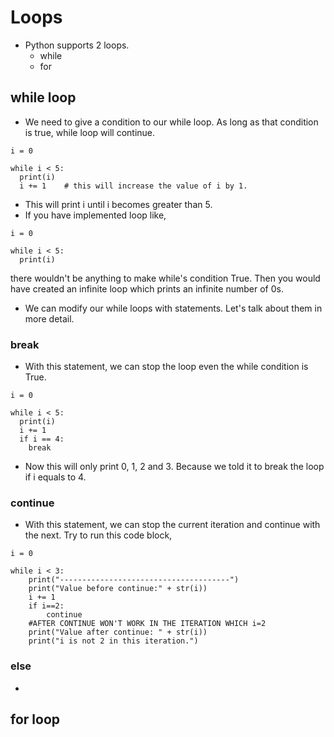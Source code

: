 # Loops
* Python supports 2 loops.
  * while 
  * for
  
## while loop
* We need to give a condition to our while loop. As long as that condition is true, while loop will continue.

```
i = 0

while i < 5:
  print(i)
  i += 1    # this will increase the value of i by 1.
```
* This will print i until i becomes greater than 5.
* If you have implemented loop like,
```
i = 0

while i < 5:
  print(i)
```
there wouldn't be anything to make while's condition True. Then you would have created an infinite loop which prints an infinite number of 0s.
* We can modify our while loops with statements. Let's talk about them in more detail.

### break
* With this statement, we can stop the loop even the while condition is True.
```
i = 0

while i < 5:
  print(i)
  i += 1
  if i == 4:
    break
```
* Now this will only print 0, 1, 2 and 3. Because we told it to break the loop if i equals to 4.

### continue
* With this statement, we can stop the current iteration and continue with the next. Try to run this code block,
```
i = 0

while i < 3:
    print("--------------------------------------")
    print("Value before continue:" + str(i))
    i += 1
    if i==2:
        continue
    #AFTER CONTINUE WON'T WORK IN THE ITERATION WHICH i=2
    print("Value after continue: " + str(i))
    print("i is not 2 in this iteration.")
```

### else
* 

## for loop


